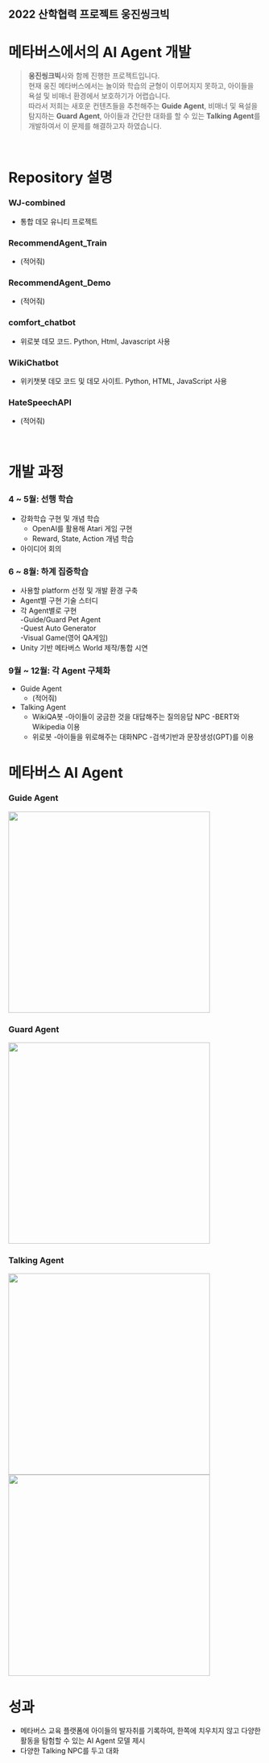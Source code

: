 2022 산학협력 프로젝트 웅진씽크빅
----------------------------
메타버스에서의 AI Agent 개발
=========================================================

> **웅진씽크빅**사와 함께 진행한 프로젝트입니다. <br> 현재 웅진 메타버스에서는 놀이와 학습의 균형이 이루어지지 못하고, 아이들을 욕설 및 비매너 환경에서 보호하기가 어렵습니다. <br> 따라서 저희는 새호운 컨텐츠들을 추천해주는 **Guide Agent**, 비매너 및 욕설을 탐지하는 **Guard Agent**, 아이들과 간단한 대화를 할 수 있는 **Talking Agent**를 개발하여서 이 문제를 해결하고자 하였습니다.

<br>

# Repository 설명
### WJ-combined
- 통합 데모 유니티 프로젝트
### RecommendAgent_Train
- (적어줘)
### RecommendAgent_Demo
- (적어줘)
### comfort_chatbot
- 위로봇 데모 코드. Python, Html, Javascript 사용
### WikiChatbot
- 위키챗봇 데모 코드 및 데모 사이트. Python, HTML, JavaScript 사용
### HateSpeechAPI
- (적어줘)

<br>

# 개발 과정
### 4 ~ 5월: 선행 학습
- 강화학습 구현 및 개념 학습
    - OpenAI를 활용해 Atari 게임 구현
    - Reward, State, Action 개념 학습
- 아이디어 회의
### 6 ~ 8월: 하계 집중학습
- 사용할 platform 선정 및 개발 환경 구축
- Agent별 구현 기술 스터디
- 각 Agent별로 구현<br>
    -Guide/Guard Pet Agent <br>
    -Quest Auto Generator <br>
    -Visual Game(영어 QA게임) <br>
- Unity 기반 메타버스 World 제작/통합 시연
### 9월 ~ 12월: 각 Agent 구체화
- Guide Agent
    - (적어줘)
- Talking Agent
    - WikiQA봇
        -아이들이 궁금한 것을 대답해주는 질의응답 NPC
        -BERT와 Wikipedia 이용
    - 위로봇
        -아이들을 위로해주는 대화NPC
        -검색기반과 문장생성(GPT)를 이용
# 메타버스 AI Agent
### Guide Agent
<img src="https://user-images.githubusercontent.com/103883786/209500789-7a737a43-4d66-4209-ae41-d177ba5f93c9.png" height="400"/>

### Guard Agent
<img src="https://user-images.githubusercontent.com/103883786/209500114-f872557d-7f12-4494-9b7b-fe0676a99860.png" height="400"/>

### Talking Agent
<img src="https://user-images.githubusercontent.com/103883786/209500541-51981fe0-ad05-4fdd-9b66-81a1ea5e4224.png" height="400"/>
<img src="https://user-images.githubusercontent.com/103883786/209500583-0458829d-5a05-4768-9627-d619746f0a43.png" height="400"/>

# 성과
- 메타버스 교육 플랫폼에 아이들의 발자취를 기록하여, 한쪽에 치우치지 않고 다양한 활동을 탐험할 수 있는 AI Agent 모델 제시
- 다양한 Talking NPC를 두고 대화 


